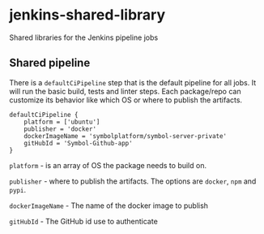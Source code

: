 # jenkins-shared-library
Shared libraries for the Jenkins pipeline jobs

## Shared pipeline

There is a ``defaultCiPipeline`` step that is the default pipeline for all jobs.  It will run the basic build, tests and linter 
steps. Each package/repo can customize its behavior like which OS or where to publish the artifacts.

````
defaultCiPipeline {
	platform = ['ubuntu']
	publisher = 'docker'
	dockerImageName = 'symbolplatform/symbol-server-private'
	gitHubId = 'Symbol-Github-app'
}
````

``platform`` - is an array of OS the package needs to build on.

``publisher`` - where to publish the artifacts.  The options are ``docker``, ``npm`` and ``pypi``.

``dockerImageName`` - The name of the docker image to publish

``gitHubId`` - The GitHub id use to authenticate
